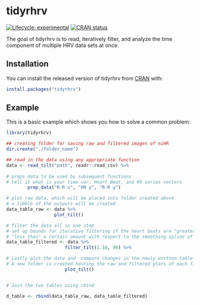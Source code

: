 
<!-- README.md is generated from README.Rmd. Please edit that file -->

# tidyrhrv

<!-- badges: start -->

[![Lifecycle:
experimental](https://img.shields.io/badge/lifecycle-experimental-orange.svg)](https://www.tidyverse.org/lifecycle/#experimental)
[![CRAN
status](https://www.r-pkg.org/badges/version/tidyrhrv)](https://CRAN.R-project.org/package=tidyrhrv)
<!-- badges: end -->

The goal of tidyrhrv is to read, iteratively filter, and analyze the
time component of multiple HRV data sets at once.

## Installation

You can install the released version of tidyrhrv from
[CRAN](https://CRAN.R-project.org) with:

``` r
install.packages("tidyrhrv")
```

## Example

This is a basic example which shows you how to solve a common problem:

``` r
library(tidyrhrv)

## creating folder for saving raw and filtered images of niHR 
dir.create("./folder_name")

## read in the data using any appropriate function
data <- read_tilt("path", readr::read_csv) %>% 
        
# preps data to be used by subsequent functions
# tell it what is your time var, Heart Beat, and RR series vectors
        prep_data("R-R x", "HR y", "R-R y")

# plot raw data, which will be placed into folder created above
# a tibble of the outputs will be created
data_table_raw <- data %>% 
                  plot_tilt()

# filter the data all in one step
# set up bounds for iterative filtering if the heart beats are "greater than"  or
# "less than" a certain amount with respect to the smoothing spline of heart beat
data_table_filtered <- data %>% 
                      filter_tilt(1.10, 90) %>% 

# Lastly plot the data and  compare changes in the newly written table
# A new folder is created hosting the raw and filtered plots of each file
                      plot_tilt()


# Join the two tables using rbind

d_table <- rbind(data_table_raw, data_table_filtered)
```
